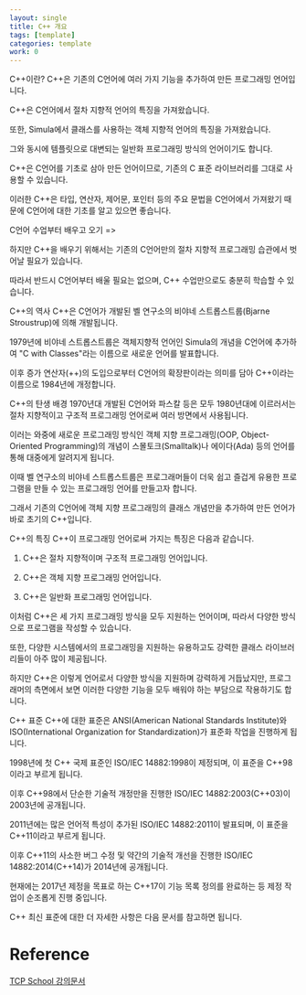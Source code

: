 ```yaml
---
layout: single
title: C++ 개요
tags: [template]
categories: template
work: 0
---
```


C++이란?
C++은 기존의 C언어에 여러 가지 기능을 추가하여 만든 프로그래밍 언어입니다.

C++은 C언어에서 절차 지향적 언어의 특징을 가져왔습니다.

또한, Simula에서 클래스를 사용하는 객체 지향적 언어의 특징을 가져왔습니다. 

그와 동시에 템플릿으로 대변되는 일반화 프로그래밍 방식의 언어이기도 합니다.

C++은 C언어를 기초로 삼아 만든 언어이므로, 기존의 C 표준 라이브러리를 그대로 사용할 수 있습니다.

 

이러한 C++은 타입, 연산자, 제어문, 포인터 등의 주요 문법을 C언어에서 가져왔기 때문에 C언어에 대한 기초를 알고 있으면 좋습니다.

 

C언어 수업부터 배우고 오기 =>

 

하지만 C++을 배우기 위해서는 기존의 C언어만의 절차 지향적 프로그래밍 습관에서 벗어날 필요가 있습니다.

따라서 반드시 C언어부터 배울 필요는 없으며, C++ 수업만으로도 충분히 학습할 수 있습니다.

C++의 역사
C++은 C언어가 개발된 벨 연구소의 비야네 스트롭스트룹(Bjarne Stroustrup)에 의해 개발됩니다.

1979년에 비야네 스트롭스트룹은 객체지향적 언어인 Simula의 개념을 C언어에 추가하여 "C with Classes"라는 이름으로 새로운 언어를 발표합니다.

이후 증가 연산자(++)의 도입으로부터 C언어의 확장판이라는 의미를 담아 C++이라는 이름으로 1984년에 개정합니다.

C++의 탄생 배경
1970년대 개발된 C언어와 파스칼 등은 모두 1980년대에 이르러서는 절차 지향적이고 구조적 프로그래밍 언어로써 여러 방면에서 사용됩니다.

이러는 와중에 새로운 프로그래밍 방식인 객체 지향 프로그래밍(OOP, Object-Oriented Programming)의 개념이 스몰토크(Smalltalk)나 에이다(Ada) 등의 언어를 통해 대중에게 알려지게 됩니다.

이때 벨 연구소의 비야네 스트롭스트룹은 프로그래머들이 더욱 쉽고 즐겁게 유용한 프로그램을 만들 수 있는 프로그래밍 언어를 만들고자 합니다.

그래서 기존의 C언어에 객체 지향 프로그래밍의 클래스 개념만을 추가하여 만든 언어가 바로 초기의 C++입니다.

C++의 특징
C++이 프로그래밍 언어로써 가지는 특징은 다음과 같습니다.

 

1. C++은 절차 지향적이며 구조적 프로그래밍 언어입니다.

2. C++은 객체 지향 프로그래밍 언어입니다.

3. C++은 일반화 프로그래밍 언어입니다.

 

이처럼 C++은 세 가지 프로그래밍 방식을 모두 지원하는 언어이며, 따라서 다양한 방식으로 프로그램을 작성할 수 있습니다.

또한, 다양한 시스템에서의 프로그래밍을 지원하는 유용하고도 강력한 클래스 라이브러리들이 아주 많이 제공됩니다.

하지만 C++은 이렇게 언어로서 다양한 방식을 지원하며 강력하게 거듭났지만, 프로그래머의 측면에서 보면 이러한 다양한 기능을 모두 배워야 하는 부담으로 작용하기도 합니다.

C++ 표준
C++에 대한 표준은 ANSI(American National Standards Institute)와 ISO(International Organization for Standardization)가 표준화 작업을 진행하게 됩니다.

1998년에 첫 C++ 국제 표준인 ISO/IEC 14882:1998이 제정되며, 이 표준을 C++98이라고 부르게 됩니다.

이후 C++98에서 단순한 기술적 개정만을 진행한 ISO/IEC 14882:2003(C++03)이 2003년에 공개됩니다.

2011년에는 많은 언어적 특성이 추가된 ISO/IEC 14882:2011이 발표되며, 이 표준을 C++11이라고 부르게 됩니다.

이후 C++11의 사소한 버그 수정 및 약간의 기술적 개선을 진행한 ISO/IEC 14882:2014(C++14)가 2014년에 공개됩니다.

현재에는 2017년 제정을 목표로 하는 C++17이 기능 목록 정의를 완료하는 등 제정 작업이 순조롭게 진행 중입니다.

 

C++ 최신 표준에 대한 더 자세한 사항은 다음 문서를 참고하면 됩니다.



# Reference 

[TCP School 강의문서](http://www.tcpschool.com/cpp/intro)  
